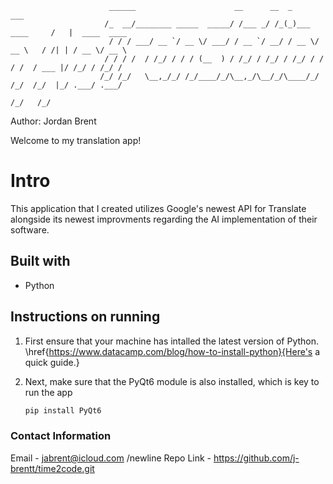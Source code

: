                           ______                      __      __  _                ___              
                         /_  __/________ _____  _____/ /___ _/ /_(_)___  ____     /   |  ____  ____ 
                          / / / ___/ __ `/ __ \/ ___/ / __ `/ __/ / __ \/ __ \   / /| | / __ \/ __ \
                         / / / /  / /_/ / / / (__  ) / /_/ / /_/ / /_/ / / / /  / ___ |/ /_/ / /_/ /
                        /_/ /_/   \__,_/_/ /_/____/_/\__,_/\__/_/\____/_/ /_/  /_/  |_/ .___/ .___/ 
                                                                                     /_/   /_/      
Author: Jordan Brent

Welcome to my translation app!

# Intro

This application that I created utilizes Google's newest API for Translate alongside its newest improvments regarding the AI implementation of their software.

## Built with
- Python


## Instructions on running 
1. First ensure that your machine has intalled the latest version of Python.
   \href{https://www.datacamp.com/blog/how-to-install-python}{Here's a quick guide.} 

3. Next, make sure that the PyQt6 module is also installed, which is key to run the app
     ```py
   pip install PyQt6
   ```




### Contact Information
Email     - jabrent@icloud.com 
/newline
Repo Link - https://github.com/j-brentt/time2code.git
